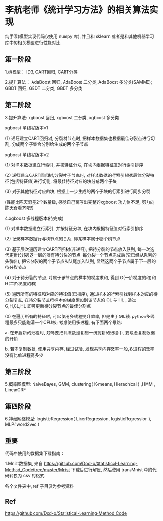 # 李航老师《统计学习方法》的相关算法实现

纯手写(模型实现代码仅使用 numpy 库), 并且和 sklearn 或者是和其他机器学习库中的相关模型进行性能对比

## 第一阶段

1.树模型： ID3, CART回归, CART分类

2.提升算法： AdaBoost 回归, AdaBoost 二分类, AdaBoost 多分类(SAMME); GBDT 回归, GBDT 二分类, GBDT 多分类


## 第二阶段

3.提升算法: xgboost 回归, xgboost 二分类, xgboost 多分类

xgboost 单线程版本v1

(1) 递归建立CART回归树, 分裂树节点时, 把样本数据集也根据最佳分裂点进行切割, 分成两个子集合分别给生成的两个子节点


xgboost 单线程版本v2

(1) 对样本数据建立行索引, 并按特征分块, 在块内根据特征值对行索引排序

(2) 递归建立CART回归树,分裂叶子节点时, 对样本数据的行索引根据最佳分裂特征(包括特征值)进行切割, 将最佳特征对应的块分成两个子块

(3) 对于其他特征对应的块, 根据上一步生成的两个子块的行索引进行同步分裂

(性能比陈天奇差2个数量级, 感觉自己离写出完整的xgboost 功力尚不足, 努力向陈天奇看齐吧!)

4.xgboost 多线程版本(待完成)

(1) 对样本数据建立行索引, 并按特征分块, 在块内根据特征值对行索引排序

(2) 记录样本数据行与树节点的关系, 即某样本属于哪个树节点

(3) 基于层次遍历建立CART回归树(非递归), 把待分裂的节点放入队列, 每一次迭代更新(分裂)这一层的所有待分裂的节点;
每分裂一个节点完成后(它已经从队列的头弹出), 把它分裂的两个子节点从队尾加入队列, 显然这两个子节点属于下一层的待分裂节点

(4) 对于待分裂的节点, 对属于该节点的样本的梯度求和, 得到 G(一阶梯度的和)和H(二阶梯度的和)

(5) 遍历所有的特征和对应的特征值(已排序), 通过样本的行索引找到样本对应的待分裂节点,
 在待分裂节点将样本的梯度累加到该节点的 GL 与 HL , 通过 G,H,GL,HL 即可更新待分裂节点的最佳分割点

(6) 在遍历所有的特征时, 可以使用多线程提升效率, 但是由于GIL锁, python多线程最多只能跑满一个CPU核;
 考虑使用多进程, 有下面两个思路:

 a. 在开启新的进程时, 起码要把训练数据复制一份到新的进程中, 要考虑复制数据的开销

 b. 若不复制数据, 使用共享内存, 经过试验, 发现共享内存效率一般,多进程的效率没有比单进程高多少


## 第三阶段

5.概率图模型: NaiveBayes, GMM, clustering( K-means, Hierachical ) ,HMM , LinearCRF


## 第四阶段

6.神经网络模型: logisticRegression( LinerRegression, logisticRegression ), MLP( word2vec )


## 重要

代码中使用的数据集下载指南：

1.Mnist数据集, 来自 https://github.com/Dod-o/Statistical-Learning-Method_Code/tree/master/Mnist 下载后进行解压,
然后使用 transMnist 中的代码转换为 csv 的格式

各个文件夹中, ref 子目录为参考资料

## Ref

https://github.com/Dod-o/Statistical-Learning-Method_Code